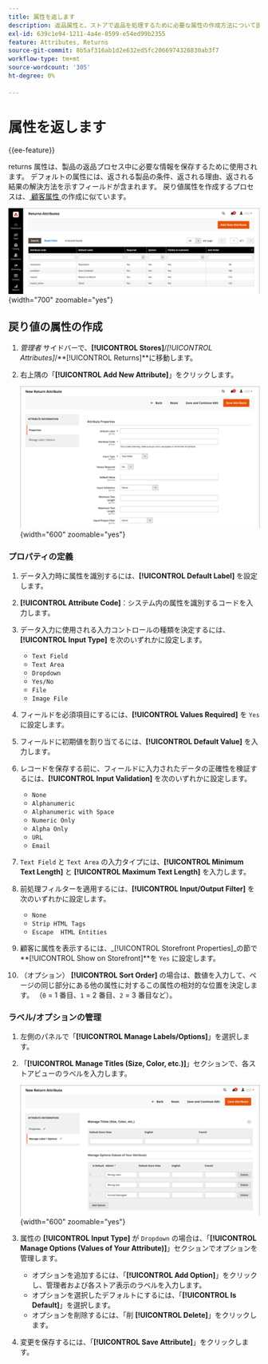```yaml
---
title: 属性を返します
description: 返品属性と、ストアで返品を処理するために必要な属性の作成方法について説明します。
exl-id: 639c1e94-1211-4a4e-8599-e54ed99b2355
feature: Attributes, Returns
source-git-commit: 8b5af316ab1d2e632ed5fc2066974326830ab3f7
workflow-type: tm+mt
source-wordcount: '305'
ht-degree: 0%

---
```


# 属性を返します

{{ee-feature}}

returns 属性は、製品の返品プロセス中に必要な情報を保存するために使用されます。 デフォルトの属性には、返される製品の条件、返される理由、返される結果の解決方法を示すフィールドが含まれます。 戻り値属性を作成するプロセスは、[ 顧客属性 ](../customers/attribute-properties.md) の作成に似ています。

![Admin – 属性を返します ](./assets/attribute-returns.png){width="700" zoomable="yes"}

## 戻り値の属性の作成

1. _管理者_ サイドバーで、**[!UICONTROL Stores]**/_[!UICONTROL Attributes]_/**[!UICONTROL Returns]**に移動します。

1. 右上隅の「**[!UICONTROL Add New Attribute]**」をクリックします。

   ![ 新しい戻り値 – 属性プロパティ ](./assets/attribute-returns-new-properties.png){width="600" zoomable="yes"}

### プロパティの定義

1. データ入力時に属性を識別するには、**[!UICONTROL Default Label]** を設定します。

1. **[!UICONTROL Attribute Code]**：システム内の属性を識別するコードを入力します。

1. データ入力に使用される入力コントロールの種類を決定するには、**[!UICONTROL Input Type]** を次のいずれかに設定します。

   - `Text Field`
   - `Text Area`
   - `Dropdown`
   - `Yes/No`
   - `File`
   - `Image File`

1. フィールドを必須項目にするには、**[!UICONTROL Values Required]** を `Yes` に設定します。

1. フィールドに初期値を割り当てるには、**[!UICONTROL Default Value]** を入力します。

1. レコードを保存する前に、フィールドに入力されたデータの正確性を検証するには、**[!UICONTROL Input Validation]** を次のいずれかに設定します。

   - `None`
   - `Alphanumeric`
   - `Alphanumeric with Space`
   - `Numeric Only`
   - `Alpha Only`
   - `URL`
   - `Email`

1. `Text Field` と `Text Area` の入力タイプには、**[!UICONTROL Minimum Text Length]** と **[!UICONTROL Maximum Text Length]** を入力します。

1. 前処理フィルターを適用するには、**[!UICONTROL Input/Output Filter]** を次のいずれかに設定します。

   - `None`
   - `Strip HTML Tags`
   - `Escape  HTML Entities`

1. 顧客に属性を表示するには、_[!UICONTROL Storefront Properties]_の節で&#x200B;**[!UICONTROL Show on Storefront]**を `Yes` に設定します。

1. （オプション） **[!UICONTROL Sort Order]** の場合は、数値を入力して、ページの同じ部分にある他の属性に対するこの属性の相対的な位置を決定します。 （`0` = 1 番目、`1` = 2 番目、`2` = 3 番目など）。

### ラベル/オプションの管理

1. 左側のパネルで「**[!UICONTROL Manage Labels/Options]**」を選択します。

1. 「**[!UICONTROL Manage Titles (Size, Color, etc.)]**」セクションで、各ストアビューのラベルを入力します。

   ![ ラベルの管理 ](./assets/return-attributes.png){width="600" zoomable="yes"}

1. 属性の **[!UICONTROL Input Type]** が `Dropdown` の場合は、「**[!UICONTROL Manage Options (Values of Your Attribute)]**」セクションでオプションを管理します。

   - オプションを追加するには、「**[!UICONTROL Add Option]**」をクリックし、管理者および各ストア表示のラベルを入力します。
   - オプションを選択したデフォルトにするには、「**[!UICONTROL Is Default]**」を選択します。
   - オプションを削除するには、「削 **[!UICONTROL Delete]**」をクリックします。

1. 変更を保存するには、「**[!UICONTROL Save Attribute]**」をクリックします。

